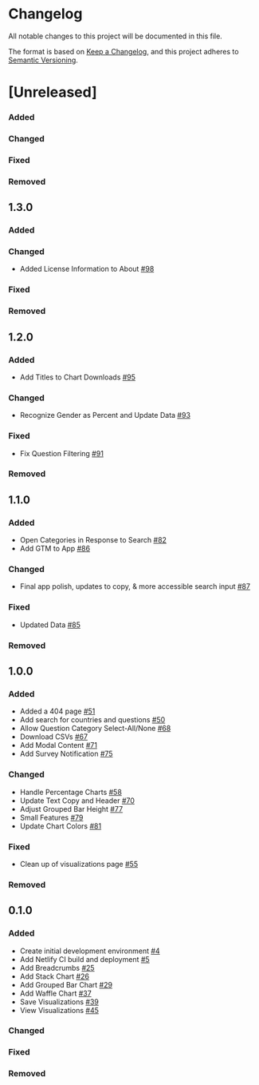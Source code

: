 # Changelog

All notable changes to this project will be documented in this file.

The format is based on [Keep a Changelog](https://keepachangelog.com/en/1.0.0/),
and this project adheres to [Semantic Versioning](https://semver.org/spec/v2.0.0.html).

# [Unreleased]

### Added

### Changed

### Fixed

### Removed

## 1.3.0

### Added

### Changed

- Added License Information to About [#98](https://github.com/azavea/fb-gender-survey-dashboard/pull/98)

### Fixed

### Removed

## 1.2.0

### Added

- Add Titles to Chart Downloads [#95](https://github.com/azavea/fb-gender-survey-dashboard/pull/95)

### Changed

- Recognize Gender as Percent and Update Data [#93](https://github.com/azavea/fb-gender-survey-dashboard/pull/93)

### Fixed

- Fix Question Filtering [#91](https://github.com/azavea/fb-gender-survey-dashboard/pull/91)

### Removed

## 1.1.0

### Added

- Open Categories in Response to Search [#82](https://github.com/azavea/fb-gender-survey-dashboard/pull/82)
- Add GTM to App [#86](https://github.com/azavea/fb-gender-survey-dashboard/pull/86)

### Changed

- Final app polish, updates to copy, & more accessible search input [#87](https://github.com/azavea/fb-gender-survey-dashboard/pull/87)

### Fixed

- Updated Data [#85](https://github.com/azavea/fb-gender-survey-dashboard/pull/85)

### Removed

## 1.0.0

### Added

- Added a 404 page [#51](https://github.com/azavea/fb-gender-survey-dashboard/pull/51)
- Add search for countries and questions [#50](https://github.com/azavea/fb-gender-survey-dashboard/pull/50)
- Allow Question Category Select-All/None [#68](https://github.com/azavea/fb-gender-survey-dashboard/pull/68)
- Download CSVs [#67](https://github.com/azavea/fb-gender-survey-dashboard/pull/67)
- Add Modal Content [#71](https://github.com/azavea/fb-gender-survey-dashboard/pull/71)
- Add Survey Notification [#75](https://github.com/azavea/fb-gender-survey-dashboard/pull/75)

### Changed

- Handle Percentage Charts [#58](https://github.com/azavea/fb-gender-survey-dashboard/pull/58)
- Update Text Copy and Header [#70](https://github.com/azavea/fb-gender-survey-dashboard/pull/70)
- Adjust Grouped Bar Height [#77](https://github.com/azavea/fb-gender-survey-dashboard/pull/77)
- Small Features [#79](https://github.com/azavea/fb-gender-survey-dashboard/pull/79)
- Update Chart Colors [#81](https://github.com/azavea/fb-gender-survey-dashboard/pull/81)

### Fixed

- Clean up of visualizations page [#55](https://github.com/azavea/fb-gender-survey-dashboard/pull/55)

### Removed

## 0.1.0

### Added

- Create initial development environment [#4](https://github.com/azavea/fb-gender-survey-dashboard/pull/4)
- Add Netlify CI build and deployment [#5](https://github.com/azavea/fb-gender-survey-dashboard/pull/5)
- Add Breadcrumbs [#25](https://github.com/azavea/fb-gender-survey-dashboard/pull/25)
- Add Stack Chart [#26](https://github.com/azavea/fb-gender-survey-dashboard/pull/26)
- Add Grouped Bar Chart [#29](https://github.com/azavea/fb-gender-survey-dashboard/pull/29)
- Add Waffle Chart [#37](https://github.com/azavea/fb-gender-survey-dashboard/pull/37)
- Save Visualizations [#39](https://github.com/azavea/fb-gender-survey-dashboard/pull/39)
- View Visualizations [#45](https://github.com/azavea/fb-gender-survey-dashboard/pull/45)

### Changed

### Fixed

### Removed
